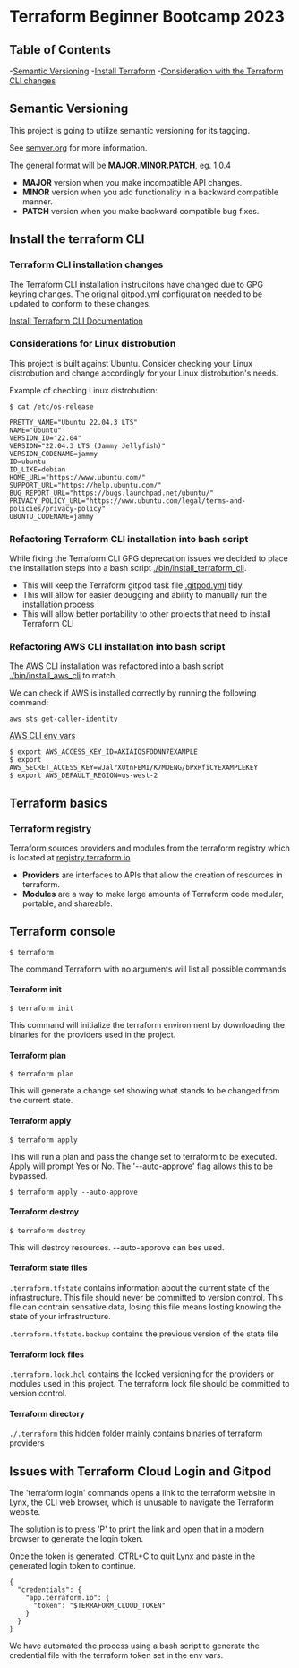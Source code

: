 # Terraform Beginner Bootcamp 2023

## Table of Contents

-[Semantic Versioning](#semantic-versioning)
-[Install Terraform](#install-the-terraform-cli)
  -[Consideration with the Terraform CLI changes](#terraform-cli-installation-changes)

## Semantic Versioning

This project is going to utilize semantic versioning for its tagging. 

See [semver.org](https://semver.org/) for more information.

The general format will be **MAJOR.MINOR.PATCH**, eg. 1.0.4

- **MAJOR** version when you make incompatible API changes.
- **MINOR** version when you add functionality in a backward compatible manner.
- **PATCH** version when you make backward compatible bug fixes.

## Install the terraform CLI

### Terraform CLI installation changes

The Terraform CLI installation instrucitons have changed due to GPG keyring changes. The original gitpod.yml configuration needed to be updated to conform to these changes.

[Install Terraform CLI Documentation](https://developer.hashicorp.com/terraform/tutorials/aws-get-started/install-cli)

### Considerations for Linux distrobution

This project is built against Ubuntu. 
Consider checking your Linux distrobution and change accordingly for your Linux distrobution's needs. 

Example of checking Linux distrobution:
```
$ cat /etc/os-release 

PRETTY_NAME="Ubuntu 22.04.3 LTS"
NAME="Ubuntu"
VERSION_ID="22.04"
VERSION="22.04.3 LTS (Jammy Jellyfish)"
VERSION_CODENAME=jammy
ID=ubuntu
ID_LIKE=debian
HOME_URL="https://www.ubuntu.com/"
SUPPORT_URL="https://help.ubuntu.com/"
BUG_REPORT_URL="https://bugs.launchpad.net/ubuntu/"
PRIVACY_POLICY_URL="https://www.ubuntu.com/legal/terms-and-policies/privacy-policy"
UBUNTU_CODENAME=jammy
```

### Refactoring Terraform CLI installation into bash script

While fixing the Terraform CLI GPG deprecation issues we decided to place the installation steps into a bash script [./bin/install_terraform_cli](./bin/install_terraform_cli). 

- This will keep the Terraform gitpod task file [.gitpod.yml](./.gitpod.yml) tidy.
- This will allow for easier debugging and ability to manually run the installation process
- This will allow better portability to other projects that need to install Terraform CLI

### Refactoring AWS CLI installation into bash script 

The AWS CLI installation was refactored into a bash script [./bin/install_aws_cli](./bin/install_aws_cli) to match.

We can check if AWS is installed correctly by running the following command:
```
aws sts get-caller-identity
```

[AWS CLI env vars](https://docs.aws.amazon.com/cli/latest/userguide/cli-configure-envvars.html)
```
$ export AWS_ACCESS_KEY_ID=AKIAIOSFODNN7EXAMPLE
$ export AWS_SECRET_ACCESS_KEY=wJalrXUtnFEMI/K7MDENG/bPxRfiCYEXAMPLEKEY
$ export AWS_DEFAULT_REGION=us-west-2
```

## Terraform basics

### Terraform registry

Terraform sources providers and modules from the terraform registry which is located at [registry.terraform.io](https://registry.terraform.io)

- **Providers** are interfaces to APIs that allow the creation of resources in terraform.
- **Modules** are a way to make large amounts of Terraform code modular, portable, and shareable.

## Terraform console

```
$ terraform
```
The command Terraform with no arguments will list all possible commands

#### Terraform init

```
$ terraform init
```

This command will initialize the terraform environment by downloading the binaries for the providers used in the project.

#### Terraform plan

```
$ terraform plan
```

This will generate a change set showing what stands to be changed from the current state.

#### Terraform apply

```
$ terraform apply
```

This will run a plan and pass the change set to terraform to be executed. Apply will prompt Yes or No. The '--auto-approve' flag allows this to be bypassed.

```
$ terraform apply --auto-approve
```
#### Terraform destroy
```
$ terraform destroy
```
This will destroy resources. --auto-approve can bes used. 

#### Terraform state files

`.terraform.tfstate` contains information about the current state of the infrastructure. This file should never be committed to version control. This file can contrain sensative data, losing this file means losting knowing the state of your infrastructure. 

`.terraform.tfstate.backup` contains the previous version of the state file

#### Terraform lock files

`.terraform.lock.hcl` contains the locked versioning for the providers or modules used in this project. The terraform lock file should be committed to version control. 

#### Terraform directory

`./.terraform` this hidden folder mainly contains binaries of terraform providers

## Issues with Terraform Cloud Login and Gitpod
The 'terraform login' commands opens a link to the terraform website in Lynx, the CLI web browser, which is unusable to navigate the Terraform website.

The solution is to press 'P' to print the link and open that in a modern browser to generate the login token.

Once the token is generated, CTRL+C to quit Lynx and paste in the generated login token to continue. 
```
{
  "credentials": {
    "app.terraform.io": {
      "token": "$TERRAFORM_CLOUD_TOKEN"
    }
  }
}
```
We have automated the process using a bash script to generate the credential file with the terraform token set in the env vars.